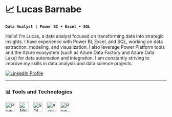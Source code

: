 # 📈 Lucas Barnabe

**`Data Analyst | Power BI • Excel • SQL`**

Hello! I'm Lucas, a data analyst focused on transforming data into strategic insights. I have experience with Power BI, Excel, and SQL, working on data extraction, modeling, and visualization. I also leverage Power Platform tools and the Azure ecosystem (such as Azure Data Factory and Azure Data Lake) for data automation and integration. I am constantly striving to improve my skills in data analysis and data science projects.

<p align="left">
    <a href="https://www.linkedin.com/in/lucas-barnab%C3%A9-98a26316a" target="_blank">
        <img 
            alt="LinkedIn Profile" 
            title="Visit my LinkedIn" 
            src="https://custom-icon-badges.demolab.com/badge/-LinkedIn-blue?logo=linkedin&logoColor=white&style=for-the-badge&labelColor=0A66C2" 
        />
    </a>  
</p>

---

### 📊 Tools and Technologies

<img 
    align="left" 
    alt="Power BI" 
    title="Power BI" 
    width="30px" 
    style="padding-right: 10px;" 
    src="https://upload.wikimedia.org/wikipedia/commons/thumb/c/cf/New_Power_BI_Logo.svg/1200px-New_Power_BI_Logo.svg.png" 
/>
<img 
    align="left" 
    alt="Microsoft Excel" 
    title="Excel" 
    width="30px" 
    style="padding-right: 10px;" 
    src="https://img.icons8.com/color/48/microsoft-excel-2019--v1.png" 
/>
<img 
    align="left" 
    alt="SQL" 
    title="SQL" 
    width="30px" 
    style="padding-right: 10px;" 
    src="https://img.icons8.com/fluency/48/sql.png" 
/>
<img 
    align="left" 
    alt="Azure" 
    title="Azure" 
    width="30px" 
    style="padding-right: 10px;" 
    src="https://cdn.jsdelivr.net/gh/devicons/devicon/icons/azure/azure-original.svg" 
/>
<img 
    align="left" 
    alt="Power Platform" 
    title="Microsoft Power Platform" 
    width="30px" 
    style="padding-right: 10px;" 
    src="https://upload.wikimedia.org/wikipedia/commons/1/1a/Microsoft_Power_Platform_logo.svg" 
/>

<br/><br/>




